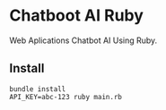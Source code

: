 # Chatboot AI Ruby
Web Aplications Chatbot AI Using Ruby.

## Install
```
bundle install
API_KEY=abc-123 ruby main.rb
```
